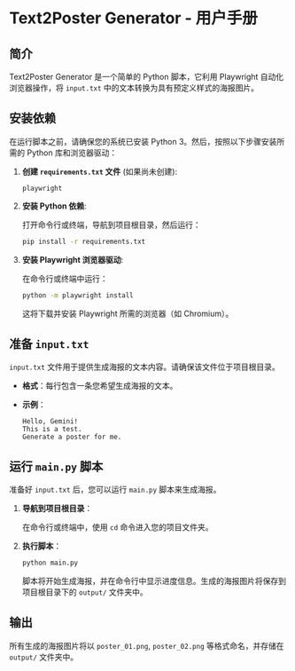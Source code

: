 # Text2Poster Generator - 用户手册

## 简介

Text2Poster Generator 是一个简单的 Python 脚本，它利用 Playwright 自动化浏览器操作，将 `input.txt` 中的文本转换为具有预定义样式的海报图片。

## 安装依赖

在运行脚本之前，请确保您的系统已安装 Python 3。然后，按照以下步骤安装所需的 Python 库和浏览器驱动：

1.  **创建 `requirements.txt` 文件** (如果尚未创建):

    ```
    playwright
    ```

2.  **安装 Python 依赖**:

    打开命令行或终端，导航到项目根目录，然后运行：

    ```bash
    pip install -r requirements.txt
    ```

3.  **安装 Playwright 浏览器驱动**:

    在命令行或终端中运行：

    ```bash
    python -m playwright install
    ```

    这将下载并安装 Playwright 所需的浏览器（如 Chromium）。

## 准备 `input.txt`

`input.txt` 文件用于提供生成海报的文本内容。请确保该文件位于项目根目录。

-   **格式**：每行包含一条您希望生成海报的文本。
-   **示例**：

    ```
    Hello, Gemini!
    This is a test.
    Generate a poster for me.
    ```

## 运行 `main.py` 脚本

准备好 `input.txt` 后，您可以运行 `main.py` 脚本来生成海报。

1.  **导航到项目根目录**：

    在命令行或终端中，使用 `cd` 命令进入您的项目文件夹。

2.  **执行脚本**：

    ```bash
    python main.py
    ```

    脚本将开始生成海报，并在命令行中显示进度信息。生成的海报图片将保存到项目根目录下的 `output/` 文件夹中。

## 输出

所有生成的海报图片将以 `poster_01.png`, `poster_02.png` 等格式命名，并存储在 `output/` 文件夹中。
